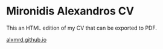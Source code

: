# Mironidis Alexandros CV
This an HTML edition of my CV that can be exported to PDF.

[alxmrd.github.io][ffe280f6]

  [ffe280f6]: http://alxmrd.github.io/ "Mironidis Alexandros CV"
